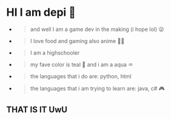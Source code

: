 # HI I am depi 💙
  - > and well I am a game dev in the making (i hope lol) 😜 
  - > I love food and gaming also anime 🍣🍜
  - > I am a highschooler 
  - > my fave color is teal 💙 and i am a aqua ♒
  - > the languages that i do are: python, html 
  - > the languages that i am trying to learn are: java, c# 🎮
  
  
  
  
  ## THAT IS IT UwU
  
